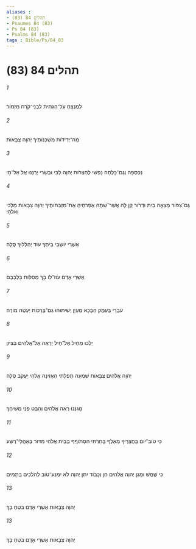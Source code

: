 ```yaml
---
aliases : 
- תהלים 84 (83)
- Psaumes 84 (83)
- Ps 84 (83)
- Psalms 84 (83)
tags : Bible/Ps/84_83
---
```


# תהלים 84 (83)

###### 1
לַמְנַצֵּחַ עַל־הַגִּתִּית לִבְנֵי־קֹרַח מִזְמֹור׃
###### 2
מַה־יְּדִידֹות מִשְׁכְּנֹותֶיךָ יְהוָה צְבָאֹות׃
###### 3
נִכְסְפָה וְגַם־כָּלְתָה נַפְשִׁי לְחַצְרֹות יְהוָה לִבִּי וּבְשָׂרִי יְרַנְּנוּ אֶל אֵל־חָי׃
###### 4
גַּם־צִפֹּור מָצְאָה בַיִת וּדְרֹור קֵן לָהּ אֲשֶׁר־שָׁתָה אֶפְרֹחֶיהָ אֶת־מִזְבְּחֹותֶיךָ יְהוָה צְבָאֹות מַלְכִּי וֵאלֹהָי׃
###### 5
אַשְׁרֵי יֹושְׁבֵי בֵיתֶךָ עֹוד יְהַלְלוּךָ סֶּלָה׃
###### 6
אַשְׁרֵי אָדָם עֹוז־לֹו בָךְ מְסִלֹּות בִּלְבָבָם׃
###### 7
עֹבְרֵי בְּעֵמֶק הַבָּכָא מַעְיָן יְשִׁיתוּהוּ גַּם־בְּרָכֹות יַעְטֶה מֹורֶה׃
###### 8
יֵלְכוּ מֵחַיִל אֶל־חָיִל יֵרָאֶה אֶל־אֱלֹהִים בְּצִיֹּון׃
###### 9
יְהוָה אֱלֹהִים צְבָאֹות שִׁמְעָה תְפִלָּתִי הַאֲזִינָה אֱלֹהֵי יַעֲקֹב סֶלָה׃
###### 10
מָגִנֵּנוּ רְאֵה אֱלֹהִים וְהַבֵּט פְּנֵי מְשִׁיחֶךָ׃
###### 11
כִּי טֹוב־יֹום בַּחֲצֵרֶיךָ מֵאָלֶף בָּחַרְתִּי הִסְתֹּוףֵף בְּבֵית אֱלֹהַי מִדּוּר בְּאָהֳלֵי־רֶשַׁע׃
###### 12
כִּי שֶׁמֶשׁ וּמָגֵן יְהוָה אֱלֹהִים חֵן וְכָבֹוד יִתֵּן יְהוָה לֹא יִמְנַע־טֹוב לַהֹלְכִים בְּתָמִים׃
###### 13
יְהוָה צְבָאֹות אַשְׁרֵי אָדָם בֹּטֵחַ בָּךְ׃
###### 13
יְהוָה צְבָאֹות אַשְׁרֵי אָדָם בֹּטֵחַ בָּךְ׃

